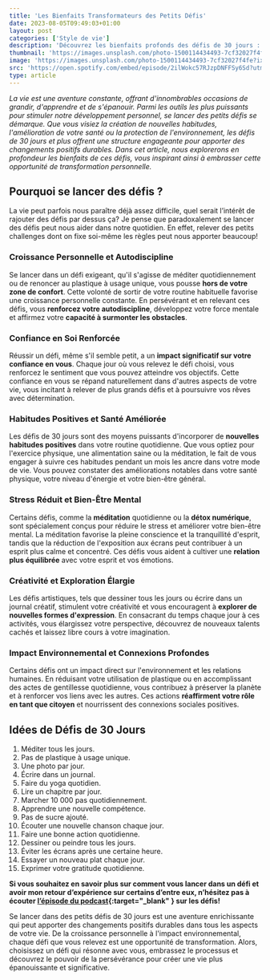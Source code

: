 ```yaml
---
title: 'Les Bienfaits Transformateurs des Petits Défis'
date: 2023-08-05T09:49:03+01:00
layout: post
categories: ['Style de vie']
description: 'Découvrez les bienfaits profonds des défis de 30 jours : croissance personnelle, habitudes positives, santé, créativité et plus encore.'
thumbnail: 'https://images.unsplash.com/photo-1500114434493-7cf32027f4fe?ixlib=rb-4.0.3&ixid=M3wxMjA3fDB8MHxwaG90by1wYWdlfHx8fGVufDB8fHx8fA%3D%3D&auto=format&fit=crop&w=1374&q=80'
image: 'https://images.unsplash.com/photo-1500114434493-7cf32027f4fe?ixlib=rb-4.0.3&ixid=M3wxMjA3fDB8MHxwaG90by1wYWdlfHx8fGVufDB8fHx8fA%3D%3D&auto=format&fit=crop&w=1374&q=80'
src: 'https://open.spotify.com/embed/episode/2ilWokc57RJzpDNFFSy6Sd?utm_source=generator&t=0'
type: article
---
```


_La vie est une aventure constante, offrant d'innombrables occasions de grandir, d'apprendre et de s'épanouir. Parmi les outils les plus puissants pour stimuler notre développement personnel, se lancer des petits défis se démarque. Que vous visiez la création de nouvelles habitudes, l'amélioration de votre santé ou la protection de l'environnement, les défis de 30 jours et plus offrent une structure engageante pour apporter des changements positifs durables. Dans cet article, nous explorerons en profondeur les bienfaits de ces défis, vous inspirant ainsi à embrasser cette opportunité de transformation personnelle._

## Pourquoi se lancer des défis ? 

La vie peut parfois nous paraître déjà assez difficile, quel serait l’intérêt de rajouter des défis par dessus ça? Je pense que paradoxalement se lancer des défis peut nous aider dans notre quotidien. En effet, relever des petits challenges dont on fixe soi-même les règles peut nous apporter beaucoup!

### Croissance Personnelle et Autodiscipline
Se lancer dans un défi exigeant, qu'il s'agisse de méditer quotidiennement ou de renoncer au plastique à usage unique, vous pousse **hors de votre zone de confort**. Cette volonté de sortir de votre routine habituelle favorise une croissance personnelle constante. En persévérant et en relevant ces défis, vous **renforcez votre autodiscipline**, développez votre force mentale et affirmez votre **capacité à surmonter les obstacles**.

### Confiance en Soi Renforcée
Réussir un défi, même s'il semble petit, a un **impact significatif sur votre confiance en vous**. Chaque jour où vous relevez le défi choisi, vous renforcez le sentiment que vous pouvez atteindre vos objectifs. Cette confiance en vous se répand naturellement dans d'autres aspects de votre vie, vous incitant à relever de plus grands défis et à poursuivre vos rêves avec détermination.

### Habitudes Positives et Santé Améliorée
Les défis de 30 jours sont des moyens puissants d'incorporer de **nouvelles habitudes positives** dans votre routine quotidienne. Que vous optiez pour l'exercice physique, une alimentation saine ou la méditation, le fait de vous engager à suivre ces habitudes pendant un mois les ancre dans votre mode de vie. Vous pouvez constater des améliorations notables dans votre santé physique, votre niveau d'énergie et votre bien-être général.

### Stress Réduit et Bien-Être Mental
Certains défis, comme la **méditation** quotidienne ou la **détox numérique**, sont spécialement conçus pour réduire le stress et améliorer votre bien-être mental. La méditation favorise la pleine conscience et la tranquillité d'esprit, tandis que la réduction de l'exposition aux écrans peut contribuer à un esprit plus calme et concentré. Ces défis vous aident à cultiver une **relation plus équilibrée** avec votre esprit et vos émotions.

### Créativité et Exploration Élargie
Les défis artistiques, tels que dessiner tous les jours ou écrire dans un journal créatif, stimulent votre créativité et vous encouragent à **explorer de nouvelles formes d'expression**. En consacrant du temps chaque jour à ces activités, vous élargissez votre perspective, découvrez de nouveaux talents cachés et laissez libre cours à votre imagination.

### Impact Environnemental et Connexions Profondes
Certains défis ont un impact direct sur l'environnement et les relations humaines. En réduisant votre utilisation de plastique ou en accomplissant des actes de gentillesse quotidienne, vous contribuez à préserver la planète et à renforcer vos liens avec les autres. Ces actions **réaffirment votre rôle en tant que citoyen** et nourrissent des connexions sociales positives.

## Idées de Défis de 30 Jours

  1. Méditer tous les jours.
  2. Pas de plastique à usage unique.
  3. Une photo par jour.
  4. Écrire dans un journal.
  5. Faire du yoga quotidien.
  6. Lire un chapitre par jour.
  7. Marcher 10 000 pas quotidiennement.
  8. Apprendre une nouvelle compétence.
  9. Pas de sucre ajouté.
  10. Écouter une nouvelle chanson chaque jour.
  11. Faire une bonne action quotidienne.
  12. Dessiner ou peindre tous les jours.
  13. Éviter les écrans après une certaine heure.
  14. Essayer un nouveau plat chaque jour.
  15. Exprimer votre gratitude quotidienne.

**Si vous souhaitez en savoir plus sur comment vous lancer dans un défi et avoir mon retour d’expérience sur certains d’entre eux, n’hésitez pas à écouter [l’épisode du podcast](https://open.spotify.com/episode/2ilWokc57RJzpDNFFSy6Sd?si=4d03153a55b542d7){:target="_blank" } sur les défis!**

Se lancer dans des petits défis de 30 jours est une aventure enrichissante qui peut apporter des changements positifs durables dans tous les aspects de votre vie. De la croissance personnelle à l'impact environnemental, chaque défi que vous relevez est une opportunité de transformation. Alors, choisissez un défi qui résonne avec vous, embrassez le processus et découvrez le pouvoir de la persévérance pour créer une vie plus épanouissante et significative.
